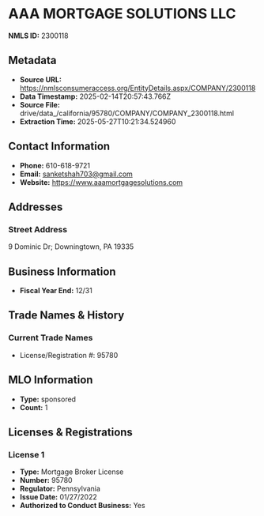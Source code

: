 # AAA MORTGAGE SOLUTIONS LLC

**NMLS ID:** 2300118

## Metadata
- **Source URL:** https://nmlsconsumeraccess.org/EntityDetails.aspx/COMPANY/2300118
- **Data Timestamp:** 2025-02-14T20:57:43.766Z
- **Source File:** drive/data_/california/95780/COMPANY/COMPANY_2300118.html
- **Extraction Time:** 2025-05-27T10:21:34.524960

## Contact Information
- **Phone:** 610-618-9721
- **Email:** sanketshah703@gmail.com
- **Website:** https://www.aaamortgagesolutions.com

## Addresses
### Street Address
9 Dominic Dr; Downingtown, PA 19335

## Business Information
- **Fiscal Year End:** 12/31

## Trade Names & History
### Current Trade Names
- License/Registration #: 95780

## MLO Information
- **Type:** sponsored
- **Count:** 1

## Licenses & Registrations

### License 1
- **Type:** Mortgage Broker License
- **Number:** 95780
- **Regulator:** Pennsylvania
- **Issue Date:** 01/27/2022
- **Authorized to Conduct Business:** Yes
